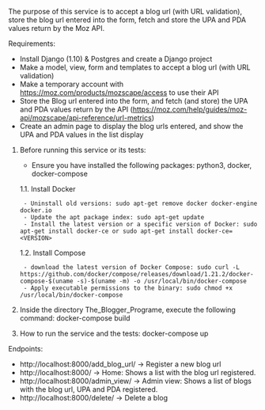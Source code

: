 The purpose of this service is to accept a blog url (with URL validation), store the blog url entered into the form, fetch and store the UPA and PDA values return by the Moz API.

Requirements:

- Install Django (1.10) & Postgres and create a Django project
- Make a model, view, form and templates to accept a blog url (with URL validation)
- Make a temporary account with https://moz.com/products/mozscape/access to use their API
- Store the Blog url entered into the form, and fetch (and store) the UPA and PDA values return by the API (https://moz.com/help/guides/moz-api/mozscape/api-reference/url-metrics)
- Create an admin page to display the blog urls entered, and show the UPA and PDA values in the list display


1. Before running this service or its tests:
     - Ensure you have installed the following packages: python3, docker, docker-compose

	 1.1. Install Docker

		- Uninstall old versions: sudo apt-get remove docker docker-engine docker.io
		- Update the apt package index: sudo apt-get update
		- Install the latest version or a specific version of Docker: sudo apt-get install docker-ce or sudo apt-get install docker-ce=<VERSION>
	 
	 1.2. Install Compose

		- download the latest version of Docker Compose: sudo curl -L https://github.com/docker/compose/releases/download/1.21.2/docker-compose-$(uname -s)-$(uname -m) -o /usr/local/bin/docker-compose
		- Apply executable permissions to the binary: sudo chmod +x /usr/local/bin/docker-compose

2. Inside the directory The_Blogger_Programe, execute the following command: docker-compose build
3. How to run the service and the tests: docker-compose up


Endpoints:

- http://localhost:8000/add_blog_url/ -> Register a new blog url
- http://localhost:8000/ -> Home: Shows a list with the blog url registered.
- http://localhost:8000/admin_view/ -> Admin view: Shows a list of blogs with the blog url, UPA and PDA registered.
- http://localhost:8000/delete/<id> -> Delete a blog




